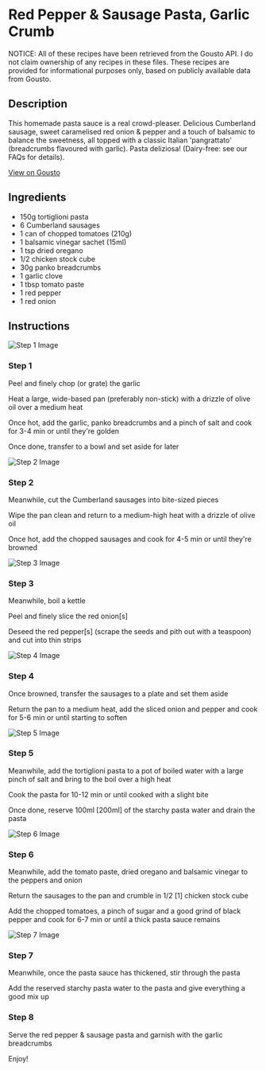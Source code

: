 # Red Pepper & Sausage Pasta, Garlic Crumb

NOTICE: All of these recipes have been retrieved from the Gousto API. I do not claim ownership of any recipes in these files. These recipes are provided for informational purposes only, based on publicly available data from Gousto.

## Description

This homemade pasta sauce is a real crowd-pleaser. Delicious Cumberland sausage, sweet caramelised red onion & pepper and a touch of balsamic to balance the sweetness, all topped with a classic Italian 'pangrattato' (breadcrumbs flavoured with garlic). Pasta deliziosa! (Dairy-free: see our FAQs for details).

[View on Gousto](https://www.gousto.co.uk/recipes/cookbook/red-pepper-sausage-pasta-garlic-crumb)

## Ingredients

- 150g tortiglioni pasta
- 6 Cumberland sausages
- 1 can of chopped tomatoes (210g)
- 1 balsamic vinegar sachet (15ml)
- 1 tsp dried oregano
- 1/2 chicken stock cube
- 30g panko breadcrumbs
- 1 garlic clove
- 1 tbsp tomato paste
- 1 red pepper
- 1 red onion

## Instructions

![Step 1 Image](https://production-media.gousto.co.uk/cms/recipe-step-image/1174.-step-1-x200.jpg)

### Step 1

Peel and finely chop (or grate) the garlic


Heat a large, wide-based pan (preferably non-stick) with a drizzle of olive oil over a medium heat


Once hot, add the garlic, panko breadcrumbs and a pinch of salt and cook for 3-4 min or until they're golden


Once done, transfer to a bowl and set aside for later

![Step 2 Image](https://production-media.gousto.co.uk/cms/recipe-step-image/1174.-step-2-x200.jpg)

### Step 2

Meanwhile, cut the Cumberland sausages into bite-sized pieces


Wipe the pan clean and return to a medium-high heat with a drizzle of olive oil


Once hot, add the chopped sausages and cook for 4-5 min or until they're browned

![Step 3 Image](https://production-media.gousto.co.uk/cms/recipe-step-image/1174.-step-3-x200.jpg)

### Step 3

Meanwhile, boil a kettle


Peel and finely slice the red onion<span class="text-danger">[s]</span>


Deseed the red pepper<span class="text-danger">[s]</span> (scrape the seeds and pith out with a teaspoon) and cut into thin strips

![Step 4 Image](https://production-media.gousto.co.uk/cms/recipe-step-image/1174.-step-4-x200.jpg)

### Step 4

Once browned, transfer the sausages to a plate and set them aside 


Return the pan to a medium heat, add the sliced onion and pepper and cook for 5-6 min or until starting to soften

![Step 5 Image](https://production-media.gousto.co.uk/cms/recipe-step-image/1174.-step-5-x200.jpg)

### Step 5

Meanwhile, add the tortiglioni pasta to a pot of boiled water with a large pinch of salt and bring to the boil over a high heat


Cook the pasta for 10-12 min or until cooked with a slight bite


Once done, reserve 100ml <span class="text-danger">[200ml]</span> of the starchy pasta water and drain the pasta

![Step 6 Image](https://production-media.gousto.co.uk/cms/recipe-step-image/1174.-step-6-x200.jpg)

### Step 6

Meanwhile, add the tomato paste, dried oregano and balsamic vinegar to the peppers and onion


Return the sausages to the pan and crumble in 1/2 <span class="text-danger">[1]</span> chicken stock cube 


Add the chopped tomatoes, a pinch of sugar and a good grind of black pepper and cook for 6-7 min or until a thick pasta sauce remains

![Step 7 Image](https://production-media.gousto.co.uk/cms/recipe-step-image/1174.-step-7-x200.jpg)

### Step 7

Meanwhile, once the pasta sauce has thickened, stir through the pasta


Add the reserved starchy pasta water to the pasta and give everything a good mix up

### Step 8

Serve the red pepper &amp; sausage pasta and garnish with the garlic breadcrumbs


Enjoy!

